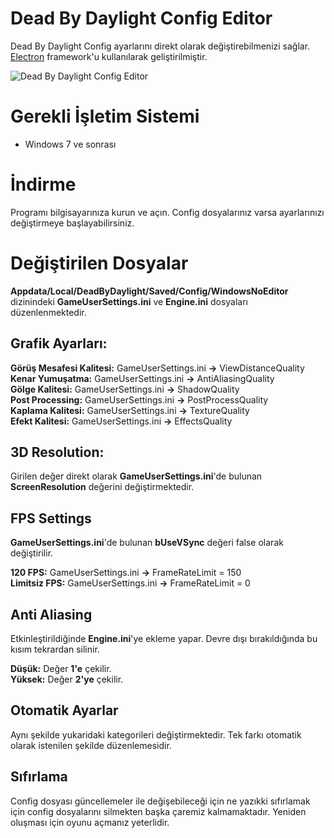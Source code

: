 # Dead By Daylight Config Editor
Dead By Daylight Config ayarlarını direkt olarak değiştirebilmenizi sağlar. [Electron](https://www.electronjs.org) framework'u kullanılarak geliştirilmiştir.

![Dead By Daylight Config Editor](https://media.discordapp.net/attachments/490508014026096650/894643165829660743/unknown.png) 

# Gerekli İşletim Sistemi

* Windows 7 ve sonrası

# İndirme

Programı bilgisayarınıza kurun ve açın. Config dosyalarınız varsa ayarlarınızı değiştirmeye başlayabilirsiniz.


# Değiştirilen Dosyalar

**Appdata/Local/DeadByDaylight/Saved/Config/WindowsNoEditor** dizinindeki **GameUserSettings.ini** ve **Engine.ini** dosyaları düzenlenmektedir. 

## Grafik Ayarları:
**Görüş Mesafesi Kalitesi:** GameUserSettings.ini **->** ViewDistanceQuality  
**Kenar Yumuşatma:** GameUserSettings.ini **->** AntiAliasingQuality  
**Gölge Kalitesi:** GameUserSettings.ini **->** ShadowQuality  
**Post Processing:** GameUserSettings.ini **->** PostProcessQuality  
**Kaplama Kalitesi:** GameUserSettings.ini **->** TextureQuality  
**Efekt Kalitesi:** GameUserSettings.ini **->** EffectsQuality  

## 3D Resolution:
Girilen değer direkt olarak **GameUserSettings.ini**'de bulunan **ScreenResolution** değerini değiştirmektedir.

## FPS Settings
**GameUserSettings.ini**'de bulunan **bUseVSync** değeri false olarak değiştirilir.  

**120 FPS:** GameUserSettings.ini **->** FrameRateLimit = 150  
**Limitsiz FPS:** GameUserSettings.ini **->** FrameRateLimit = 0  

## Anti Aliasing
Etkinleştirildiğinde **Engine.ini**'ye ekleme yapar. Devre dışı bırakıldığında bu kısım tekrardan silinir.

**Düşük:** Değer **1'e** çekilir.  
**Yüksek:** Değer **2'ye** çekilir.

## Otomatik Ayarlar
Aynı şekilde yukaridaki kategorileri değiştirmektedir. Tek farkı otomatik olarak istenilen şekilde düzenlemesidir. 

## Sıfırlama
Config dosyası güncellemeler ile değişebileceği için ne yazıkki sıfırlamak için config dosyalarını silmekten başka çaremiz kalmamaktadır. Yeniden oluşması için oyunu açmanız yeterlidir.
